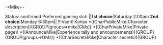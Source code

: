 -=Mike=-

Status: confirmed
Preferred gaming slot:
||__1st choice__|Saturday 2:00pm
__2nd choice__|Monday 6:30pm||
!!!Vadril Korlax
*((CharPublicMike|Character description)){GROUP(groups=&gt;mike|GMs)}
*((CharPrivateMike|Private page))
*((AnnounceMike|Experience tally and announcements)){GROUP}{GROUP(groups=&gt;GMs)}
*((CharSecretsMike|Character secrets)){GROUP}

